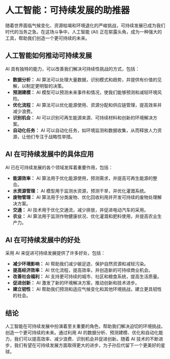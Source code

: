 # 人工智能：可持续发展的助推器

随着世界面临气候变化、资源枯竭和环境退化的严峻挑战，可持续发展已成为我们时代的当务之急。在这场斗争中，人工智能 (AI) 正在崭露头角，成为一种强大的工具，帮助我们创造一个更可持续的未来。

## 人工智能如何推动可持续发展

AI 具有独特的能力，可以改善我们解决可持续性挑战的方式，包括：

- **数据分析：** AI 算法可以处理大量数据，识别模式和趋势，并提供有价值的见解，以制定更明智的决策。
- **预测建模：** AI 模型可以预测未来事件和情况，使我们能够预测和减轻环境风险。
- **优化流程：** AI 算法可以优化能源使用、资源分配和供应链管理，提高效率并减少浪费。
- **识别机会：** AI 可以识别可再生能源来源、可持续材料和创新的环境解决方案。
- **自动化任务：** AI 可以自动化任务，如环境监测和数据收集，从而释放人力资源，让他们专注于战略性举措。

## AI 在可持续发展中的具体应用

AI 已在可持续发展的各个领域发挥着重要作用，包括：

- **能源效率：** AI 算法用于优化能源使用，预测需求，并提高可再生能源的整合。
- **水资源管理：** AI 模型用于监测水资源，预测干旱，并优化灌溉系统。
- **废物管理：** AI 算法用于分类废物、优化回收利用并开发可持续的废物处理解决方案。
- **交通：** AI 技术用于优化交通流，减少排放，并促进电动汽车的采用。
- **农业：** AI 算法用于监测作物健康状况、优化灌溉和肥料使用，并提高农业生产力。

## AI 在可持续发展中的好处

采用 AI 来促进可持续发展提供了许多好处，包括：

- **减少环境影响：** AI 帮助我们减少碳足迹、保护自然资源和减轻污染。
- **提高经济效率：** AI 优化流程，提高效率，并创造新的可持续商业机会。
- **改善社会福利：** AI 支持更可持续的城市、社区和粮食系统，提高生活质量。
- **促进创新：** AI 激发了新的环境解决方案，推动创新和技术进步。
- **建立韧性：** AI 帮助我们预测和适应气候变化和其他环境挑战，建立更具韧性的社会。

## 结论

人工智能在可持续发展中扮演着至关重要的角色，帮助我们解决迫切的环境挑战，创造一个更可持续的未来。通过利用 AI 的数据分析、预测建模、优化和自动化能力，我们可以提高效率、减少浪费、识别机会并促进创新。随着 AI 技术的不断进步，我们有望在可持续发展方面取得更大的进步，为子孙后代留下一个更美好的星球。
